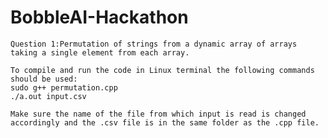 # BobbleAI-Hackathon


    Question 1:Permutation of strings from a dynamic array of arrays taking a single element from each array.
    
    To compile and run the code in Linux terminal the following commands should be used:
    sudo g++ permutation.cpp
    ./a.out input.csv
    
    Make sure the name of the file from which input is read is changed accordingly and the .csv file is in the same folder as the .cpp file.
    
    
